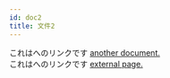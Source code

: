 ```yaml
---
id: doc2
title: 文件2
---
```


これはへのリンクです
[another document.](doc3.md)  
これはへのリンクです
[external page.](http://www.example.com)
